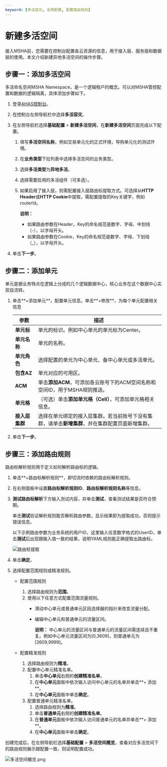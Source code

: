 ```yaml
---
keyword: [多活容灾, 全局配置, 配置路由规则]
---
```


# 新建多活空间

接入MSHA前，您需要在控制台配置各云资源的信息，用于接入层、服务层和数据层的使用。本文介绍新建异地多活空间的操作步骤。

## 步骤一：添加多活空间

多活命名空间MSHA Namespace，是一个逻辑租户的概念。可以对MSHA管控配置和数据的逻辑隔离，具体添加步骤如下。

1.  登录[AHAS控制台](https://ahas.console.aliyun.com)。

2.  在控制台左侧导航栏中选择**多活容灾**。

3.  在左侧导航栏选择**基础配置** \> **新建多活空间**，在**新建多活空间**页面完成以下配置。

    1.  填写**多活空间名称**，例如交易单元化的正式环境，导购单元化的测试环境。

    2.  在**业务类型**下拉列表中选择多活空间的业务类型。

    3.  选择**多活类型**为**异地多活**。

    4.  选择需要启用的多活组件（可多选）。

    5.  如果启用了接入层，则需配置接入层路由标提取方式。可选择从**HTTP Header**或**HTTP Cookie**中提取，需配置提取的Key关键字，例如routerId。

        **说明：**

        -   如果路由参数在Header，Key的命名规范是数字、字母、中划线（-），以字母开头。
        -   如果路由参数在Cookie，Key的命名规范是数字、字母、下划线（\_），以字母开头。
4.  单击**下一步**。


## 步骤二：添加单元

单元是据业务特点在逻辑上分成的几个逻辑数据中心，核心业务在这个数据中心实现自流转。

1.  单击**+添加单元**，配置单元信息。单击**+修改**，为每个单元配置相关信息

    |参数|描述|
    |--|--|
    |**单元标**|单元的标识。例如中心单元的单元标为Center。|
    |**单元名称**|单元的名称。|
    |**单元角色**|选择配置的单元为中心单元、备中心单元或多活单元。|
    |**包含AZ**|单元对应的可用区。|
    |**ACM**|单击**添加ACM**，可添加各云账号下的ACM空间名称和空间ID，用于MSHA规则推送。|
    |**单元格**|（可选）单击**添加单元格（Cell）**，可添加单元格相关信息。|
    |**接入层集群**|选择在单元绑定的接入层集群。若当前账号下没有集群，请单击**新增集群**，并在集群配置页面新增集群。|

2.  单击**下一步**。


## 步骤三：添加路由规则

路由标解析规则用于定义如何解析路由标的逻辑。

1.  单击**+路由标解析规则**，即切流时依赖的路由标解析规则。

2.  在右侧面板中设置**路由标解析规则ID**、**路由标解析规则名称**等信息。

3.  **测试路由标解析**下方输入测试内容，并单击**测试**，查看测试结果是否符合预期。

    单击**测试**验证解析规则能否解析路由参数，显示结果即为提取成功，否则提示错误信息。

    以下示例路由参数为业务系统的用户ID，这里输入任意数字格式的UserID，单击**测试**后出现跟输入值一致的结果，说明YAML规则能正确提取出路由标。

    ![路由标提取](https://static-aliyun-doc.oss-accelerate.aliyuncs.com/assets/img/zh-CN/7185911061/p170330.png)

4.  单击**确定**。

5.  选择配置范围规则或精准规则。

    -   配置范围规则
        1.  选择路由规则为**范围**。
        2.  使用以下任意方式配置范围流量规则。
            -   滑动中心单元或普通单元区段选择器的指针来改变流量分配。
            -   编辑中心单元和普通单元的流量区间。

                **说明：** 中心单元的流量区间与普通单元的流量区间需连续且不重复。例如中心单元流量区间为\[0,3609\]，则普通单元为\[3609,9999\]。

    -   配置精准规则
        1.  选择路由规则为**精准**。
        2.  配置中心单元精准名单。
            1.  单击**中心单元**右侧的**创建精准名单**。
            2.  在**中心单元**面板中依次输入访问中心单元的名单并单击**+ 添加**。
            3.  在**中心单元**面板中单击**确定**。
        3.  配置普通单元精准名单。
            1.  选择路由规则为**精准**。
            2.  单击**普通单元**右侧的**创建精准名单**。
            3.  在**普通单元**面板中依次输入访问普通单元的名单并单击**+ 添加**。
            4.  在**中心单元**面板中单击**确定**。

创建完成后，在左侧导航栏选择**基础配置** \> **多活空间概览**，查看对应多活空间下的路由规则展示跟配置一致，则证明配置成功。

![多活空间概览.png](https://static-aliyun-doc.oss-accelerate.aliyuncs.com/assets/img/zh-CN/9331299061/p210362.png)

